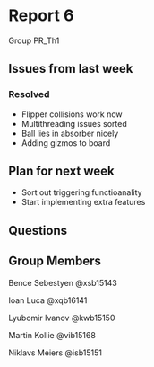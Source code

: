 # Report 6

Group PR_Th1

## Issues from last week 

### Resolved

* Flipper collisions work now
* Multithreading issues sorted
* Ball lies in absorber nicely
* Adding gizmos to board

## Plan for next week

* Sort out triggering functioanality
* Start implementing extra features


## Questions


## Group Members

Bence Sebestyen @xsb15143

Ioan Luca @xqb16141

Lyubomir Ivanov @kwb15150

Martin Kollie @vib15168

Niklavs Meiers @isb15151

